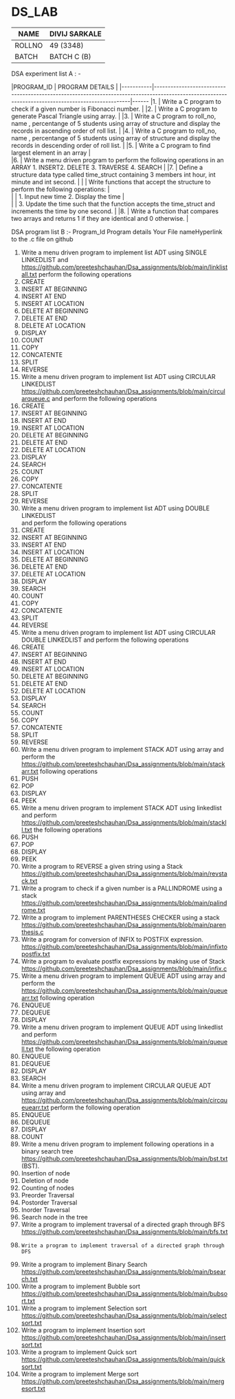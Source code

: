 # DS_LAB
| NAME      | DIVIJ SARKALE |
|-----------|---------------|
| ROLLNO    | 49 (3348)     |
| BATCH     | BATCH C (B)   |


DSA experiment list A : -


|PROGRAM_ID |	PROGRAM DETAILS	                                                                                                                                  |
|-----------|---------------------------------------------------------------------------------------------------------------------------------------------------|------
|1.	        | Write a C program to check if a given number is Fibonacci number.	                                                                                | 
|2.	        | Write a C program to generate Pascal Triangle using array.	                                                                                      | 
|3.	        | Write a C program to roll_no, name , percentange of 5 students using array of structure and display the records in ascending order of roll list.	|
|4.	        | Write a C program to roll_no, name , percentange of 5 students using array of structure and display the records in descending order of roll list.	|
|5.	        | Write a C program to find largest element in an array                                                                                             |     
|6.	        | Write a menu driven program to perform the following operations in an ARRAY 1. INSERT2. DELETE 3. TRAVERSE 4. SEARCH	                            |
|7.	        | Define a structure data type called time_struct containing 3 members int hour, int minute and int second.                                         |
|           | Write functions that accept the structure to perform the following operations:                                                                    |       
|           | 1. Input new time	   2. Display the time	                                                                                                        |       
|           | 3. Update the time such that the function accepts the time_struct and increments the  time by one second.		                                      |        |8.         |	Write a function that compares two arrays and returns 1 if they are identical and 0 otherwise.	                                                 | 



DSA program list B :-
Program_Id	Program details	Your File nameHyperlink to the .c file on github
1.	Write a menu driven program to implement list ADT using SINGLE LINKEDLIST and	https://github.com/preeteshchauhan/Dsa_assignments/blob/main/linklistall.txt
perform the following operations	
1. CREATE	
2. INSERT AT BEGINNING	
3. INSERT AT END	
4. INSERT AT LOCATION	
5. DELETE AT BEGINNING	
6. DELETE AT END	
7. DELETE AT LOCATION	
8. DISPLAY	
10. COUNT	
11. COPY	
12. CONCATENTE	
13. SPLIT	
14. REVERSE	
2.	Write a menu driven program to implement list ADT using CIRCULAR LINKEDLIST	https://github.com/preeteshchauhan/Dsa_assignments/blob/main/circularqueue.c
and perform the following operations	
1. CREATE	
2. INSERT AT BEGINNING	
3. INSERT AT END	
4. INSERT AT LOCATION	
5. DELETE AT BEGINNING	
6. DELETE AT END	
7. DELETE AT LOCATION	
8. DISPLAY	
9. SEARCH	
10. COUNT	
11. COPY	
12. CONCATENTE	
13. SPLIT	
14. REVERSE	
3.	Write a menu driven program to implement list ADT using DOUBLE LINKEDLIST	
and perform the following operations	
1. CREATE	
2. INSERT AT BEGINNING	
3. INSERT AT END	
4. INSERT AT LOCATION	
5. DELETE AT BEGINNING	
6. DELETE AT END	
7. DELETE AT LOCATION	
8. DISPLAY	
9. SEARCH	
10. COUNT	
11. COPY	
12. CONCATENTE	
13. SPLIT	
14. REVERSE	
4.	Write a menu driven program to implement list ADT using CIRCULAR DOUBLE	
LINKEDLIST and perform the following operations	
1. CREATE	
2. INSERT AT BEGINNING	
3. INSERT AT END	
4. INSERT AT LOCATION	
5. DELETE AT BEGINNING	
6. DELETE AT END	
7. DELETE AT LOCATION	
8. DISPLAY	
9. SEARCH	
10. COUNT	
11. COPY	
12. CONCATENTE	
13. SPLIT	
14. REVERSE	
5.	Write a menu driven program to implement STACK ADT using array and perform the	https://github.com/preeteshchauhan/Dsa_assignments/blob/main/stackarr.txt
following operations	
1. PUSH	
2. POP	
3. DISPLAY	
4. PEEK	
6.	Write a menu driven program to implement STACK ADT using linkedlist and perform	https://github.com/preeteshchauhan/Dsa_assignments/blob/main/stackll.txt
the following operations	
1. PUSH	
2. POP	
3. DISPLAY	
4. PEEK	
7.	Write a program to REVERSE a given string using a Stack	https://github.com/preeteshchauhan/Dsa_assignments/blob/main/revstack.txt
8.	Write a program to check if a given number is a PALLINDROME using a stack	https://github.com/preeteshchauhan/Dsa_assignments/blob/main/palindrome.txt
9.	Write a program to implement PARENTHESES CHECKER using a stack	https://github.com/preeteshchauhan/Dsa_assignments/blob/main/parenthesis.c
10.	Write a program for conversion of INFIX to POSTFIX expression.	https://github.com/preeteshchauhan/Dsa_assignments/blob/main/infixtopostfix.txt
11.	Write a program to evaluate postfix expressions by making use of Stack	https://github.com/preeteshchauhan/Dsa_assignments/blob/main/infix.c
12.	Write a menu driven program to implement QUEUE ADT using array and perform the	https://github.com/preeteshchauhan/Dsa_assignments/blob/main/queuearr.txt
following operation	
1. ENQUEUE	
2. DEQUEUE	
3. DISPLAY	
13.	Write a menu driven program to implement QUEUE ADT using linkedlist and perform	https://github.com/preeteshchauhan/Dsa_assignments/blob/main/queuell.txt
the following operation	
1. ENQUEUE	
2. DEQUEUE	
3. DISPLAY	
4. SEARCH	
14.	Write a menu driven program to implement CIRCULAR QUEUE ADT using array and	https://github.com/preeteshchauhan/Dsa_assignments/blob/main/circqueuearr.txt
perform the following operation	
1. ENQUEUE	
2. DEQUEUE	
3. DISPLAY	
4. COUNT	
15.	Write a menu driven program to implement following operations in a binary search tree	https://github.com/preeteshchauhan/Dsa_assignments/blob/main/bst.txt
(BST).	
1. Insertion of node	
2. Deletion of node	
3. Counting of nodes	
4. Preorder Traversal	
5. Postorder Traversal	
6. Inorder Traversal	
7. Search node in the tree	
16.	Write a program to implement traversal of a directed graph through BFS	https://github.com/preeteshchauhan/Dsa_assignments/blob/main/bfs.txt
17.		Write a program to implement traversal of a directed graph through DFS
18.	Write a program to implement Binary Search	https://github.com/preeteshchauhan/Dsa_assignments/blob/main/bsearch.txt
19.	Write a program to implement Bubble sort	https://github.com/preeteshchauhan/Dsa_assignments/blob/main/bubsort.txt
20.	Write a program to implement Selection sort	https://github.com/preeteshchauhan/Dsa_assignments/blob/main/selectsort.txt
21.	Write a program to implement Insertion sort	https://github.com/preeteshchauhan/Dsa_assignments/blob/main/insertsort.txt
22.	Write a program to implement Quick sort	https://github.com/preeteshchauhan/Dsa_assignments/blob/main/quicksort.txt
23.	Write a program to implement Merge sort	https://github.com/preeteshchauhan/Dsa_assignments/blob/main/mergesort.txt

